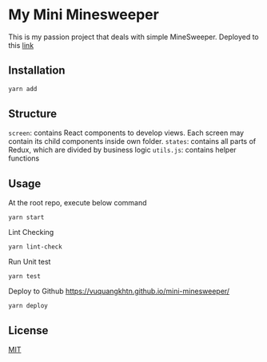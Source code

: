 # My Mini Minesweeper

This is my passion project that deals with simple MineSweeper. Deployed to this [link](https://vuquangkhtn.github.io/mini-minesweeper/)

## Installation

```bash
yarn add
```

## Structure

`screen`: contains React components to develop views. Each screen may contain its child components inside own folder.
`states`: contains all parts of Redux, which are divided by business logic
`utils.js`: contains helper functions

## Usage

At the root repo, execute below command

```
yarn start
```

Lint Checking

```
yarn lint-check
```

Run Unit test

```
yarn test
```

Deploy to Github https://vuquangkhtn.github.io/mini-minesweeper/

```
yarn deploy
```

## License

[MIT](https://choosealicense.com/licenses/mit/)
